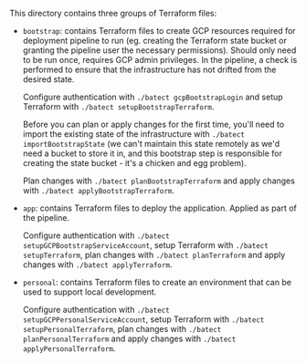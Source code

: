 This directory contains three groups of Terraform files:

* `bootstrap`: contains Terraform files to create GCP resources required for deployment pipeline to run (eg. creating the Terraform
  state bucket or granting the pipeline user the necessary permissions). Should only need to be run once, requires GCP admin privileges.
  In the pipeline, a check is performed to ensure that the infrastructure has not drifted from the desired state.

  Configure authentication with `./batect gcpBootstrapLogin` and setup Terraform with `./batect setupBootstrapTerraform`.

  Before you can plan or apply changes for the first time, you'll need to import the existing state of the infrastructure with
  `./batect importBootstrapState` (we can't maintain this state remotely as we'd need a bucket to store it in, and this bootstrap step
  is responsible for creating the state bucket - it's a chicken and egg problem).

  Plan changes with `./batect planBootstrapTerraform` and apply changes with `./batect applyBootstrapTerraform`.

* `app`: contains Terraform files to deploy the application. Applied as part of the pipeline.

  Configure authentication with `./batect setupGCPBootstrapServiceAccount`, setup Terraform with `./batect setupTerraform`, plan changes with `./batect planTerraform`
  and apply changes with `./batect applyTerraform`.

* `personal`: contains Terraform files to create an environment that can be used to support local development.

  Configure authentication with `./batect setupGCPPersonalServiceAccount`, setup Terraform with `./batect setupPersonalTerraform`, plan changes with `./batect planPersonalTerraform`
  and apply changes with `./batect applyPersonalTerraform`.
